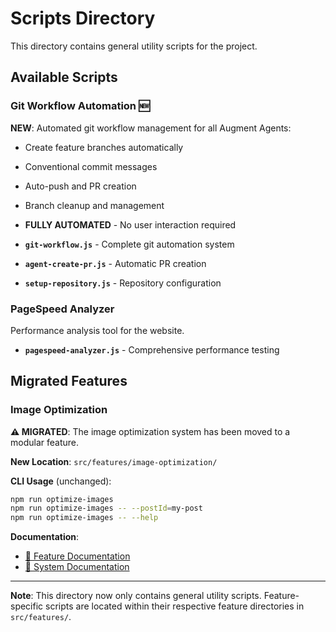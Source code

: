 # Scripts Directory

This directory contains general utility scripts for the project.

## Available Scripts

### Git Workflow Automation 🆕
**NEW**: Automated git workflow management for all Augment Agents:
- Create feature branches automatically
- Conventional commit messages
- Auto-push and PR creation
- Branch cleanup and management
- **FULLY AUTOMATED** - No user interaction required

- **`git-workflow.js`** - Complete git automation system
- **`agent-create-pr.js`** - Automatic PR creation
- **`setup-repository.js`** - Repository configuration

### PageSpeed Analyzer
Performance analysis tool for the website.

- **`pagespeed-analyzer.js`** - Comprehensive performance testing

## Migrated Features

### Image Optimization
**⚠️ MIGRATED**: The image optimization system has been moved to a modular feature.

**New Location**: `src/features/image-optimization/`

**CLI Usage** (unchanged):
```bash
npm run optimize-images
npm run optimize-images -- --postId=my-post
npm run optimize-images -- --help
```

**Documentation**:
- [📖 Feature Documentation](../src/features/image-optimization/README.md)
- [📖 System Documentation](../docs/image-optimization.md)

---

**Note**: This directory now only contains general utility scripts. Feature-specific scripts are located within their respective feature directories in `src/features/`.

